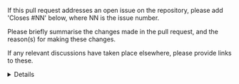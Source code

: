 If this pull request addresses an open issue on the repository, please add 'Closes #NN' below, where NN is the issue number.

Please briefly summarise the changes made in the pull request, and the reason(s) for making these changes.

If any relevant discussions have taken place elsewhere, please provide links to these.

<details>

For more guidance on how to contribute changes to a Carpentries project, 
please review [the Contributing Guide](CONTRIBUTING.md) 
and [Code of Conduct](https://docs.carpentries.org/topic_folders/policies/code-of-conduct.html).

Please keep in mind that lesson Maintainers are volunteers and it may be some time before they can respond to your contribution. 
Although not all contributions can be incorporated into the lesson materials, we appreciate your time and effort to improve the curriculum. 
If you have any questions about the lesson maintenance process or would like to volunteer your time as a contribution reviewer, 
please contact The Carpentries Team at team@carpentries.org.

</details>
